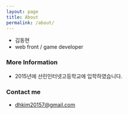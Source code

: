 ```yaml
---
layout: page
title: About
permalink: /about/
---
```


* 김동현
* web front / game developer

### More Information

* 2015년에 선린인터넷고등학교에 입학하였습니다.

### Contact me

* [dhkim20157@gmail.com](mailto:dhkim20157@gmail.com)
